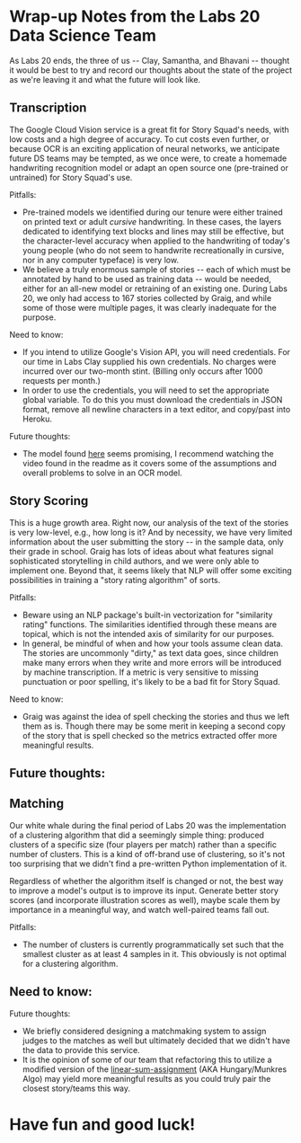 # Wrap-up Notes from the Labs 20 Data Science Team

As Labs 20 ends, the three of us -- Clay, Samantha, and Bhavani -- thought it would be best to try and record our thoughts about the state of the project as we're leaving it and what the future will look like. 

## Transcription

The Google Cloud Vision service is a great fit for Story Squad's needs, with low costs and a high degree of accuracy. To cut costs even further, or because OCR is an exciting application of neural networks, we anticipate future DS teams may be tempted, as we once were, to create a homemade handwriting recognition model or adapt an open source one (pre-trained or untrained) for Story Squad's use.

Pitfalls:
- Pre-trained models we identified during our tenure were either trained on printed text or adult _cursive_ handwriting. In these cases, the layers dedicated to identifying text blocks and lines may still be effective, but the character-level accuracy when applied to the handwriting of today's young people (who do not seem to handwrite recreationally in cursive, nor in any computer typeface) is very low.
- We believe a truly enormous sample of stories -- each of which must be annotated by hand to be used as training data -- would be needed, either for an all-new model or retraining of an existing one. During Labs 20, we only had access to 167 stories collected by Graig, and while some of those were multiple pages, it was clearly inadequate for the purpose.

Need to know:
- If you intend to utilize Google's Vision API, you will need credentials. For our time in Labs Clay supplied his own credentials. No charges were incurred over our two-month stint. (Billing only occurs after 1000 requests per month.)
- In order to use the credentials, you will need to set the appropriate global variable. To do this you must download the credentials in JSON format, remove all newline characters in a text editor, and copy/past into Heroku.

Future thoughts: 
- The model found [here](https://github.com/awslabs/handwritten-text-recognition-for-apache-mxnet) seems promising, I recommend watching the video found in the readme as it covers some of the assumptions and overall problems to solve in an OCR model.


## Story Scoring

This is a huge growth area. Right now, our analysis of the text of the stories is very low-level, e.g., how long is it? And by necessity, we have very limited information about the user submitting the story -- in the sample data, only their grade in school. Graig has lots of ideas about what features signal sophisticated storytelling in child authors, and we were only able to implement one. Beyond that, it seems likely that NLP will offer some exciting possibilities in training a "story rating algorithm" of sorts.

Pitfalls:
- Beware using an NLP package's built-in vectorization for "similarity rating" functions. The similarities identified through these means are topical, which is not the intended axis of similarity for our purposes.
- In general, be mindful of when and how your tools assume clean data. The stories are uncommonly "dirty," as text data goes, since children make many errors when they write and more errors will be introduced by machine transcription. If a metric is very sensitive to missing punctuation or poor spelling, it's likely to be a bad fit for Story Squad.

Need to know: 
- Graig was against the idea of spell checking the stories and thus we left them as is. Though there may be some merit in keeping a second copy of the story that is spell checked so the metrics extracted offer more meaningful results. 

Future thoughts:
- 

## Matching

Our white whale during the final period of Labs 20 was the implementation of a clustering algorithm that did a seemingly simple thing: produced clusters of a specific size (four players per match) rather than a specific number of clusters. This is a kind of off-brand use of clustering, so it's not too surprising that we didn't find a pre-written Python implementation of it. 

Regardless of whether the algorithm itself is changed or not, the best way to improve a model's output is to improve its input. Generate better story scores (and incorporate illustration scores as well), maybe scale them by importance in a meaningful way, and watch well-paired teams fall out.

Pitfalls:
- The number of clusters is currently programmatically set such that the smallest cluster as at least 4 samples in it. This obviously is not optimal for a clustering algorithm.

Need to know: 
- 

Future thoughts:
- We briefly considered designing a matchmaking system to assign judges to the matches as well but ultimately decided that we didn't have the data to provide this service. 
- It is the opinion of some of our team that refactoring this to utilize a modified version of the [linear-sum-assignment](https://docs.scipy.org/doc/scipy-0.18.1/reference/generated/scipy.optimize.linear_sum_assignment.html) (AKA Hungary/Munkres Algo) may yield more meaningful results as you could truly pair the closest story/teams this way.  

# Have fun and good luck!
